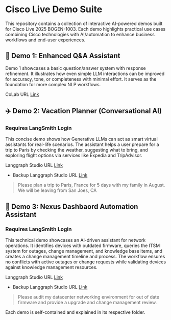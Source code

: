 # Cisco Live Demo Suite

This repository contains a collection of interactive AI-powered demos built for Cisco Live 2025 BOGEN-1003. Each demo highlights practical use cases combining Cisco technologies with AI/automation to enhance business workflows and end-user experiences.


## 🚀 Demo 1: Enhanced Q&A Assistant
Demo 1 showcases a basic question/answer system with response refinement. It illustrates how even simple LLM interactions can be improved for accuracy, tone, or completeness with minimal effort. It serves as the foundation for more complex NLP workflows.


CoLab URL [Link](https://colab.research.google.com/drive/1EbE3kQS8FC_78w_PGLOObzjngH6y7iUY)

## ✈️ Demo 2: Vacation Planner (Conversational AI)
### Requires LangSmith Login 
This concise demo shows how Generative LLMs can act as smart virtual assistants for real-life scenarios. The assistant helps a user prepare for a trip to Paris by checking the weather, suggesting what to bring, and exploring flight options via services like Expedia and TripAdvisor.  

Langgraph Studio URL [Link](https://smith.langchain.com/studio/thread?baseUrl=https%3A%2F%2Fclus25-demo02-v3-64e5e70f82cf508bb3f81314cb16a39c.us.langgraph.app)
- Backup Langgraph Studio URL [Link](https://smith.langchain.com/studio/thread?baseUrl=https%3A%2F%2Fclus25-demo02-v3-64e5e70f82cf508bb3f81314cb16a39c.us.langgraph.app)
> Please plan a trip to Paris, France for 5 days with my family in August.  We will be leaving from San Joes, CA

## 🧠 Demo 3: Nexus Dashbaord Automation Assistant 
### Requires LangSmith Login 
This technical demo showcases an AI-driven assistant for network operations. It identifies devices with outdated firmware, queries the ITSM system for outages, change management, and knowledge base items, and creates a change management timeline and process. The workflow ensures no conflicts with active outages or change requests while validating devices against knowledge management resources.

Langgraph Studio URL [Link](https://smith.langchain.com/studio/thread?baseUrl=https%3A%2F%2Fclus25-demo03-v3-7cf65eeccbcd5e8c9f139d63da37a8a9.us.langgraph.app)
- Backup Langgraph Studio URL [Link](https://smith.langchain.com/studio/thread?baseUrl=https%3A%2F%2Fclus25-demo03-v3-7cf65eeccbcd5e8c9f139d63da37a8a9.us.langgraph.app)
> Please audit my datacenter networking environment for out of date firmware and provide a upgrade and change management review.

  
Each demo is self-contained and explained in its respective folder.
